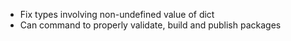 * Fix types involving non-undefined value of dict
* Can command to properly validate, build and publish packages
